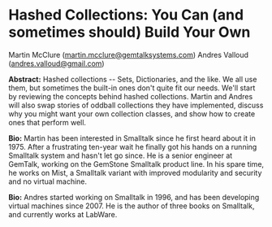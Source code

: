 # Hashed Collections: You Can (and sometimes should) Build Your Own

Martin McClure (martin.mcclure@gemtalksystems.com)
Andres Valloud (andres.valloud@gmail.com)

**Abstract:**
Hashed collections -- Sets, Dictionaries, and the like. We all use them,
but sometimes the built-in ones don't quite fit our needs. We'll start
by reviewing the concepts behind hashed collections. Martin and Andres
will also swap stories of oddball collections they have implemented,
discuss why you might want your own collection classes, and show how to
create ones that perform well.

**Bio:**
Martin has been interested in Smalltalk since he first heard about it in
1975. After a frustrating ten-year wait he finally got his hands on a
running Smalltalk system and hasn't let go since. He is a senior
engineer at GemTalk, working on the GemStone Smalltalk product line. In
his spare time, he works on Mist, a Smalltalk variant with improved
modularity and security and no virtual machine.

**Bio:**
Andres started working on Smalltalk in 1996, and has been developing
virtual machines since 2007. He is the author of three books on
Smalltalk, and currently works at LabWare.